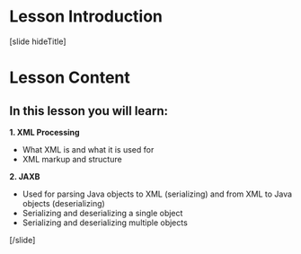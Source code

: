 # Lesson Introduction
[slide hideTitle]
# Lesson Content


## In this lesson you will learn:

**1. XML Processing** 
- What XML is and what it is used for
- XML markup and structure

**2. JAXB** 
- Used for parsing Java objects to XML (serializing) and from XML to Java objects (deserializing)
- Serializing and deserializing a single object
- Serializing and deserializing multiple objects 

[/slide]
